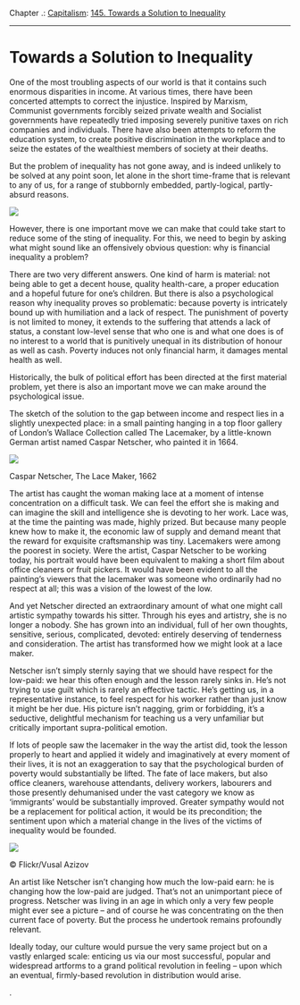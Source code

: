 Chapter .: [Capitalism](https://www.theschooloflife.com/thebookoflife/category/work/capitalism/): [145. Towards a Solution to Inequality](https://www.theschooloflife.com/thebookoflife/17628-2/)

* * *

# Towards a Solution to Inequality

One of the most troubling aspects of our world is that it contains such enormous disparities in income. At various times, there have been concerted attempts to correct the injustice. Inspired by Marxism, Communist governments forcibly seized private wealth and Socialist governments have repeatedly tried imposing severely punitive taxes on rich companies and individuals. There have also been attempts to reform the education system, to create positive discrimination in the workplace and to seize the estates of the wealthiest members of society at their deaths.

But the problem of inequality has not gone away, and is indeed unlikely to be solved at any point soon, let alone in the short time-frame that is relevant to any of us, for a range of stubbornly embedded, partly-logical, partly-absurd reasons.

![](https://www.theschooloflife.com/thebookoflife/wp-content/uploads/2018/05/photo-1512442274245-5b96816c7b22.jpg)

However, there is one important move we can make that could take start to reduce some of the sting of inequality. For this, we need to begin by asking what might sound like an offensively obvious question: why is financial inequality a problem?

There are two very different answers. One kind of harm is material: not being able to get a decent house, quality health-care, a proper education and a hopeful future for one’s children. But there is also a psychological reason why inequality proves so problematic: because poverty is intricately bound up with humiliation and a lack of respect. The punishment of poverty is not limited to money, it extends to the suffering that attends a lack of status, a constant low-level sense that who one is and what one does is of no interest to a world that is punitively unequal in its distribution of honour as well as cash. Poverty induces not only financial harm, it damages mental health as well.

Historically, the bulk of political effort has been directed at the first material problem, yet there is also an important move we can make around the psychological issue.

The sketch of the solution to the gap between income and respect lies in a slightly unexpected place: in a small painting hanging in a top floor gallery of London’s Wallace Collection called The Lacemaker, by a little-known German artist named Caspar Netscher, who painted it in 1664.

 ![](https://www.theschooloflife.com/thebookoflife/wp-content/uploads/2017/05/The_Lace-Maker__by_Caspar_Netscher.jpg)

Caspar Netscher, The Lace Maker, 1662

The artist has caught the woman making lace at a moment of intense concentration on a difficult task. We can feel the effort she is making and can imagine the skill and intelligence she is devoting to her work. Lace was, at the time the painting was made, highly prized. But because many people knew how to make it, the economic law of supply and demand meant that the reward for exquisite craftsmanship was tiny. Lacemakers were among the poorest in society. Were the artist, Caspar Netscher to be working today, his portrait would have been equivalent to making a short film about office cleaners or fruit pickers. It would have been evident to all the painting’s viewers that the lacemaker was someone who ordinarily had no respect at all; this was a vision of the lowest of the low.

And yet Netscher directed an extraordinary amount of what one might call artistic sympathy towards his sitter. Through his eyes and artistry, she is no longer a nobody. She has grown into an individual, full of her own thoughts, sensitive, serious, complicated, devoted: entirely deserving of tenderness and consideration. The artist has transformed how we might look at a lace maker.

Netscher isn’t simply sternly saying that we should have respect for the low-paid: we hear this often enough and the lesson rarely sinks in. He’s not trying to use guilt which is rarely an effective tactic. He’s getting us, in a representative instance, to feel respect for his worker rather than just know it might be her due. His picture isn’t nagging, grim or forbidding, it’s a seductive, delightful mechanism for teaching us a very unfamiliar but critically important supra-political emotion.

If lots of people saw the lacemaker in the way the artist did, took the lesson properly to heart and applied it widely and imaginatively at every moment of their lives, it is not an exaggeration to say that the psychological burden of poverty would substantially be lifted. The fate of lace makers, but also office cleaners, warehouse attendants, delivery workers, labourers and those presently dehumanised under the vast category we know as ‘immigrants’ would be substantially improved. Greater sympathy would not be a replacement for political action, it would be its precondition; the sentiment upon which a material change in the lives of the victims of inequality would be founded.

 ![](https://www.theschooloflife.com/thebookoflife/wp-content/uploads/2017/05/8252311656_cde6368b74_k.jpg)

© Flickr/Vusal Azizov

An artist like Netscher isn’t changing how much the low-paid earn: he is changing how the low-paid are judged. That’s not an unimportant piece of progress. Netscher was living in an age in which only a very few people might ever see a picture – and of course he was concentrating on the then current face of poverty. But the process he undertook remains profoundly relevant.

Ideally today, our culture would pursue the very same project but on a vastly enlarged scale: enticing us via our most successful, popular and widespread artforms to a grand political revolution in feeling – upon which an eventual, firmly-based revolution in distribution would arise.

.
